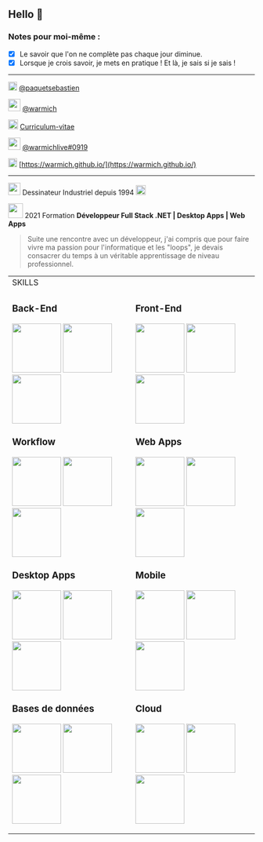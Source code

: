 ## Hello 👋

### Notes pour moi-même :

- [x] Le savoir que l'on ne complète pas chaque jour diminue.
- [x] Lorsque je crois savoir, je mets en pratique ! Et là, je sais si je sais !

------------

<img src="https://user-images.githubusercontent.com/75064346/140810429-98e98bb2-c85c-4412-b76c-d1e0ee30acca.png" width="18"> [@paquetsebastien](https://www.linkedin.com/in/paquetsebastien/)

<img src="https://user-images.githubusercontent.com/75064346/140812082-890fef38-c39b-4f66-9017-12036f74dbb5.png" width="25"> [@warmich](https://github.com/warmich)

<img src="https://user-images.githubusercontent.com/75064346/140813125-e3a34221-757e-4fae-860b-4627d984d0f1.png" width="20"> [Curriculum-vitae](https://bit.ly/3H1EFQA)

<img src="https://user-images.githubusercontent.com/75064346/140804120-8d63a24a-eadd-4df2-96a9-341a68c10e31.png" width="25"> [@warmichlive#0919](https://discord.com/channels)

<img src="https://user-images.githubusercontent.com/75064346/140951614-33534263-67e0-49bf-b86d-5ea81b47daf1.png" width="18"> [https://warmich.github.io/](https://warmich.github.io/)

------------

<img src="https://user-images.githubusercontent.com/75064346/140813616-a9c5e18d-6b74-40bb-b39e-76c5bf3ec058.png" width="25"> Dessinateur Industriel depuis 1994 <img src="https://user-images.githubusercontent.com/75064346/140814325-3ff2fee8-cd90-4483-8343-f0d6c59866f3.png" width="20">

<img src="https://user-images.githubusercontent.com/75064346/140814837-2e02f18e-a4a4-4ad1-ae1b-a895342c9097.png" width="30"> 2021 Formation <b>**Développeur Full Stack .NET | Desktop Apps | Web Apps**</b>

> Suite une rencontre avec un développeur, j'ai compris que pour faire vivre ma passion pour l'informatique et les "loops", je devais consacrer du temps à un véritable apprentissage de niveau professionnel.

<table border="0">
 <tr>
    <td colspan="2">
 SKILLS </td>
 </tr>
 <tr>
    <td>
      
### Back-End

<img src="https://user-images.githubusercontent.com/75064346/140817729-de8e6ebb-de25-4e51-8041-1b7dde5d2ff0.png" height="100"> <img src="https://user-images.githubusercontent.com/75064346/140822458-25f1a01e-e3da-4ee8-aecd-8059725872d0.png" width="100"> <img src="https://user-images.githubusercontent.com/75064346/140826045-06ac8d70-c102-4cec-b14f-b46af7b82cc1.png" height="100">

### Workflow

<img src="https://user-images.githubusercontent.com/75064346/140804319-90e653f6-e83c-4bb1-a556-28005d9a3d4e.png" height="100"> <img src="https://user-images.githubusercontent.com/75064346/140817165-b10cd1ee-a7da-47a3-aa27-d092b1795f71.png" height="100"> <img src="https://user-images.githubusercontent.com/75064346/140817240-2c70bbb4-243d-44b1-a73a-5c1b99bdeaf3.png" width="100">

### Desktop Apps

<img src="https://user-images.githubusercontent.com/75064346/140823598-8de38040-19a2-4bb5-be6d-82f472eafb60.png" width="100"> <img src="https://user-images.githubusercontent.com/75064346/140817761-309f0c61-9df8-49ec-911b-48e2ee30b011.png" width="100"> <img src="https://user-images.githubusercontent.com/75064346/140817776-b212d5b1-0f32-47ef-8ec9-16b668df9c42.png" width="100">

### Bases de données

<img src="https://user-images.githubusercontent.com/75064346/140818062-6c8b7ac9-ef5a-4108-b12d-2b6bd59162bc.png" height="100"> <img src="https://user-images.githubusercontent.com/75064346/140825073-37d90d75-6df3-422f-8fde-987c36c93e6d.png" width="100"> <img src="https://user-images.githubusercontent.com/75064346/140825095-8c166fde-ce00-4608-9063-a337108e9b1a.png" width="100">

</td>
    <td>

### Front-End

<img src="https://user-images.githubusercontent.com/75064346/140826508-7e42a942-4993-4b58-9e3e-71bdb6860d53.png" height="100"> <img src="https://user-images.githubusercontent.com/75064346/140826518-365081b4-0506-445f-bb7b-23297b13d9b3.png" height="100"> <img src="https://user-images.githubusercontent.com/75064346/140826180-8524468d-a6f6-45b5-962b-1b65b7ced344.png" height="100">

### Web Apps

<img src="https://user-images.githubusercontent.com/75064346/140825290-fe6c4146-ed03-4d90-8ac9-420cd75520fd.png" height="100"> <img src="https://user-images.githubusercontent.com/75064346/140826172-42343981-9daf-46ce-8998-9dc019909c6a.png" height="100"> <img src="https://user-images.githubusercontent.com/75064346/140826704-d75d5e24-b7f3-4a9b-a075-58d23fc1940a.png" height="100">

### Mobile

<img src="https://user-images.githubusercontent.com/75064346/140827034-9ea95bf2-d738-4dd8-9a28-f5952134f9d4.png" height="100"> <img src="https://user-images.githubusercontent.com/75064346/140826848-05eea2b0-92c9-4809-8260-d4be647e1355.png" height="100"> <img src="https://user-images.githubusercontent.com/75064346/140826850-fe655b78-1ce7-452b-bf0a-16db665bf45b.png" height="100">

### Cloud

<img src="https://user-images.githubusercontent.com/75064346/140827156-40f634a0-55f8-407e-93a7-ab6c9c84717a.png" height="100"> <img src="https://user-images.githubusercontent.com/75064346/140827157-b832a028-3f54-4ec3-9d05-0eec83b4712d.png" height="100"> <img src="https://user-images.githubusercontent.com/75064346/140827158-1ec36ade-071a-4177-8945-6de3b06e3cb7.png" height="100">

   </td>
 </tr>
</table>
